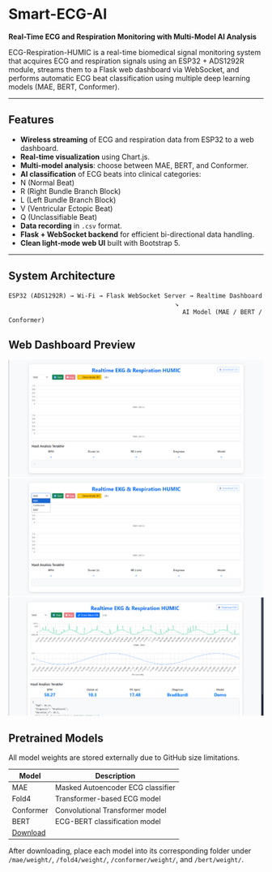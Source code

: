 # Smart-ECG-AI
**Real-Time ECG and Respiration Monitoring with Multi-Model AI Analysis**

ECG-Respiration-HUMIC is a real-time biomedical signal monitoring system that acquires ECG and respiration signals using an ESP32 + ADS1292R module, streams them to a Flask web dashboard via WebSocket, and performs automatic ECG beat classification using multiple deep learning models (MAE, BERT, Conformer).

---

##  Features
-  **Wireless streaming** of ECG and respiration data from ESP32 to a web dashboard.
-  **Real-time visualization** using Chart.js.
-  **Multi-model analysis**: choose between MAE, BERT, and Conformer.
-  **AI classification** of ECG beats into clinical categories:
  - N (Normal Beat)
  - R (Right Bundle Branch Block)
  - L (Left Bundle Branch Block)
  - V (Ventricular Ectopic Beat)
  - Q (Unclassifiable Beat)
-  **Data recording** in `.csv` format.
-  **Flask + WebSocket backend** for efficient bi-directional data handling.
-  **Clean light-mode web UI** built with Bootstrap 5.

---

##  System Architecture
```text
ESP32 (ADS1292R) → Wi-Fi → Flask WebSocket Server → Realtime Dashboard
                                              ↘
                                                AI Model (MAE / BERT / Conformer)
```

## Web Dashboard Preview
![Dashboard Preview 1](images/dashboard_1.png)
![Dashboard Preview 2](images/dashboard_2.png)
![Dashboard Preview 3](images/dashboard_3.png)

## Pretrained Models

All model weights are stored externally due to GitHub size limitations.

| Model       | Description |
|--------------|-------------|
| MAE | Masked Autoencoder ECG classifier |
| Fold4 | Transformer-based ECG model |
| Conformer | Convolutional Transformer model |
| BERT | ECG-BERT classification model |
[Download](https://drive.google.com/drive/folders/1B4qpE2LI5TFhc7Kf0wdkXOwgabYEUR69?usp=sharing) |

After downloading, place each model into its corresponding folder under `/mae/weight/`, `/fold4/weight/`, `/conformer/weight/`, and `/bert/weight/`.